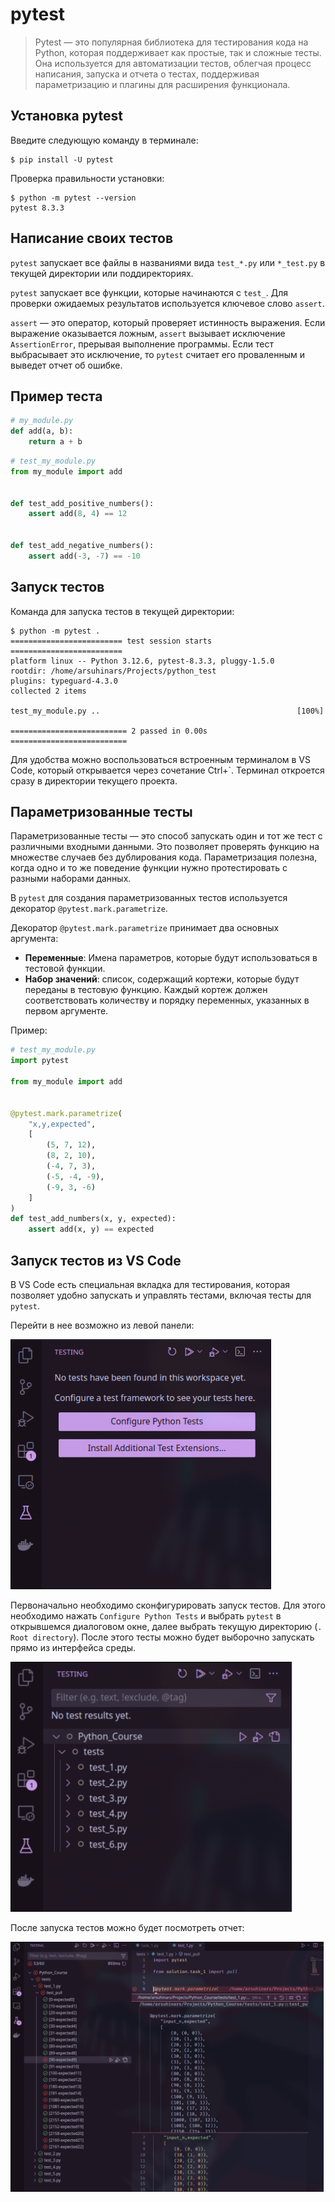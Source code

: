 # pytest

> Pytest — это популярная библиотека для тестирования кода на Python, 
> которая поддерживает как простые, так и сложные тесты. Она 
> используется для автоматизации тестов, облегчая процесс написания, 
> запуска и отчета о тестах, поддерживая параметризацию и плагины для 
> расширения функционала.

## Установка pytest
Введите следующую команду в терминале:
```shell
$ pip install -U pytest
```

Проверка правильности установки:
```shell
$ python -m pytest --version
pytest 8.3.3
```

## Написание своих тестов
`pytest` запускает все файлы в названиями вида `test_*.py` или `*_test.py` в текущей директории или поддиректориях.

`pytest` запускает все функции, которые начинаются с `test_`. Для проверки ожидаемых результатов используется ключевое слово `assert`.

`assert` — это оператор, который проверяет истинность выражения. Если выражение оказывается ложным, `assert` вызывает исключение `AssertionError`, прерывая выполнение программы. Если тест выбрасывает это исключение, то `pytest` считает его проваленным и выведет отчет об ошибке.

## Пример теста
```python
# my_module.py
def add(a, b):
    return a + b
```

```python
# test_my_module.py
from my_module import add


def test_add_positive_numbers():
    assert add(8, 4) == 12


def test_add_negative_numbers():
    assert add(-3, -7) == -10
```

## Запуск тестов
Команда для запуска тестов в текущей директории:
```shell
$ python -m pytest .
========================= test session starts =========================
platform linux -- Python 3.12.6, pytest-8.3.3, pluggy-1.5.0
rootdir: /home/arsuhinars/Projects/python_test
plugins: typeguard-4.3.0
collected 2 items                                                     

test_my_module.py ..                                            [100%]

========================== 2 passed in 0.00s ==========================
```

Для удобства можно воспользоваться встроенным терминалом в VS Code, который открывается через сочетание Ctrl+\`. Терминал откроется сразу в директории текущего проекта.

## Параметризованные тесты
Параметризованные тесты — это способ запускать один и тот же тест с различными входными данными. Это позволяет проверять функцию на множестве случаев без дублирования кода. Параметризация полезна, когда одно и то же поведение функции нужно протестировать с разными наборами данных.

В `pytest` для создания параметризованных тестов используется декоратор `@pytest.mark.parametrize`.

Декоратор `@pytest.mark.parametrize` принимает два основных аргумента:
- **Переменные**: Имена параметров, которые будут использоваться в тестовой функции.
- **Набор значений**: список, содержащий кортежи, которые будут переданы в тестовую функцию. Каждый кортеж должен соответствовать количеству и порядку переменных, указанных в первом аргументе.

Пример:
```python
# test_my_module.py
import pytest

from my_module import add


@pytest.mark.parametrize(
    "x,y,expected",
    [
        (5, 7, 12),
        (8, 2, 10),
        (-4, 7, 3),
        (-5, -4, -9),
        (-9, 3, -6)
    ]
)
def test_add_numbers(x, y, expected):
    assert add(x, y) == expected
```

## Запуск тестов из VS Code
В VS Code есть специальная вкладка для тестирования, которая позволяет удобно запускать и управлять тестами, включая тесты для `pytest`.

Перейти в нее возможно из левой панели:

<img src="../assets/vsc_tests_1.png" height="400">

Первоначально необходимо сконфигурировать запуск тестов. Для этого необходимо нажать `Configure Python Tests` и выбрать `pytest` в открывшемся диалоговом окне, далее выбрать текущую директорию (`. Root directory`). После этого тесты можно будет выборочно запускать прямо из интерфейса среды.

<img src="../assets/vsc_tests_2.png" height="400">

После запуска тестов можно будет посмотреть отчет:

<img src="../assets/vsc_tests_3.png" height="400">
